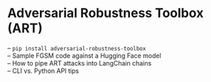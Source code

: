 # Adversarial Robustness Toolbox (ART)

– `pip install adversarial-robustness-toolbox`\
– Sample FGSM code against a Hugging Face model\
– How to pipe ART attacks into LangChain chains\
– CLI vs. Python API tips
